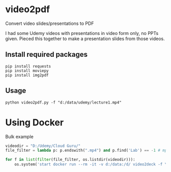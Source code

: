 # video2pdf
Convert video slides/presentations to PDF

I had some Udemy videos with presentations in video form only, no PPTs given. Pieced this together to make a presentation slides from those videos.

## Install required packages

```
pip install requests
pip install moviepy
pip install img2pdf
```

## Usage

```
python video2pdf.py -f "d:/data/udemy/lecture1.mp4"
```

# Using Docker

Bulk example

```python
videodir = "D:/Udemy/Cloud Guru/"
file_filter = lambda p: p.endswith(".mp4") and p.find('Lab') == -1 # mp4 videos which do not contain the word 'Lab'

for f in list(filter(file_filter, os.listdir(videodir))):
    os.system('start docker run --rm -it -v d:/data:/d/ video2deck -f \"/d/udemy/Cloud Guru/'+f+'"')
```
